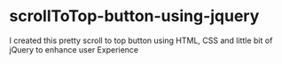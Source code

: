 # scrollToTop-button-using-jquery
I created this pretty scroll to top button using HTML, CSS and little bit of jQuery to enhance user Experience
